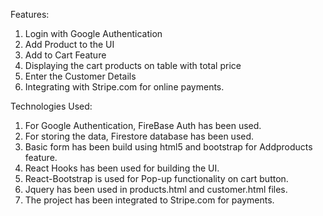 Features:
 1. Login with Google Authentication
 2. Add Product to the UI
 3. Add to Cart Feature
 4. Displaying the cart products on table with total price
 5. Enter the Customer Details
 6. Integrating with Stripe.com for online payments.

Technologies Used: 
1. For Google Authentication, FireBase Auth has been used.
2. For storing the data, Firestore database has been used.
3. Basic form has been build using html5 and bootstrap for Addproducts feature.
4. React Hooks has been used for building the UI.
5. React-Bootstrap is used for Pop-up functionality on cart button.
6. Jquery has been used in products.html and customer.html files.
7. The project has been integrated to Stripe.com for payments.
    
